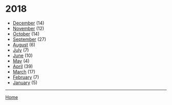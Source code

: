 # 2018

  * [December](./2018-12.md) (14)
  * [November](./2018-11.md) (12)
  * [October](./2018-10.md) (14)
  * [September](./2018-09.md) (27)
  * [August](./2018-08.md) (6)
  * [July](./2018-07.md) (7)
  * [June](./2018-06.md) (10)
  * [May](./2018-05.md) (4)
  * [April](./2018-04.md) (39)
  * [March](./2018-03.md) (17)
  * [February](./2018-02.md) (7)
  * [January](./2018-01.md) (5)

----

[Home](../)
